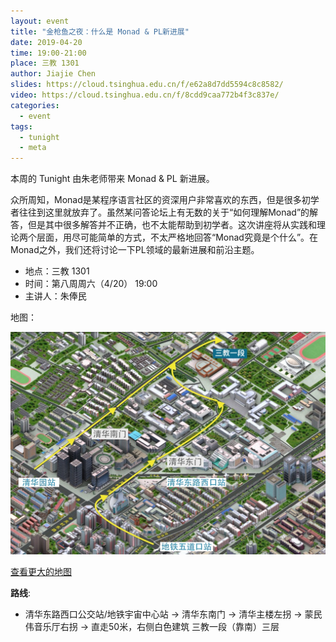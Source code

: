 ```yaml
---
layout: event
title: "金枪鱼之夜：什么是 Monad & PL新进展"
date: 2019-04-20
time: 19:00-21:00
place: 三教 1301
author: Jiajie Chen
slides: https://cloud.tsinghua.edu.cn/f/e62a8d7dd5594c8c8582/
video: https://cloud.tsinghua.edu.cn/f/8cdd9caa772b4f3c837e/
categories:
  - event
tags:
  - tunight
  - meta
---
```


本周的 Tunight 由朱老师带来 Monad & PL 新进展。

众所周知，Monad是某程序语言社区的资深用户非常喜欢的东西，但是很多初学者往往到这里就放弃了。虽然某问答论坛上有无数的关于“如何理解Monad”的解答，但是其中很多解答并不正确，也不太能帮助到初学者。这次讲座将从实践和理论两个层面，用尽可能简单的方式，不太严格地回答“Monad究竟是个什么”。在Monad之外，我们还将讨论一下PL领域的最新进展和前沿主题。

* 地点：三教 1301
* 时间：第八周周六（4/20） 19:00
* 主讲人：朱俸民

地图：

![](/assets/img/events/map_t3_sec1.jpg)

<a class="hidden-xs" href="https://www.openstreetmap.org/#map=17/40.00120/116.32246">查看更大的地图</a>

**路线**:

 - 清华东路西口公交站/地铁宇宙中心站 -> 清华东南门 -> 清华主楼左拐 ->  蒙民伟音乐厅右拐 -> 直走50米，右侧白色建筑 三教一段（靠南）三层
